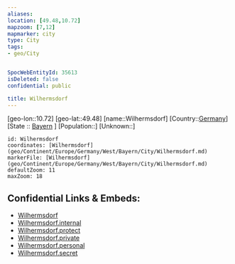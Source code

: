 ```yaml
---
aliases: 
location: [49.48,10.72]
mapzoom: [7,12] 
mapmarker: city 
type: City
tags:
- geo/City


SpocWebEntityId: 35613
isDeleted: false
confidential: public

title: Wilhermsdorf
---
```

[geo-lon::10.72]
[geo-lat::49.48]
[name::Wilhermsdorf]
[Country::[Germany](geo/Continent/Europe/Germany.md)]
[State :: [Bayern](geo/Continent/Europe/Germany/West/Bayern.md) ]
[Population::]
[Unknown::]


```leaflet
id: Wilhermsdorf
coordinates: [Wilhermsdorf](geo/Continent/Europe/Germany/West/Bayern/City/Wilhermsdorf.md)
markerFile: [Wilhermsdorf](geo/Continent/Europe/Germany/West/Bayern/City/Wilhermsdorf.md)
defaultZoom: 11 
maxZoom: 18
```


## Confidential Links & Embeds: 
- [Wilhermsdorf](../../../../../../../../_public/geo/Continent/Europe/Germany/West/Bayern/City/Wilhermsdorf.md) 
- [Wilhermsdorf.internal](../../../../../../../../_internal/geo/Continent/Europe/Germany/West/Bayern/City/Wilhermsdorf.internal.md) 
- [Wilhermsdorf.protect](../../../../../../../../_protect/geo/Continent/Europe/Germany/West/Bayern/City/Wilhermsdorf.protect.md) 
- [Wilhermsdorf.private](../../../../../../../../_private/geo/Continent/Europe/Germany/West/Bayern/City/Wilhermsdorf.private.md) 
- [Wilhermsdorf.personal](../../../../../../../../_personal/geo/Continent/Europe/Germany/West/Bayern/City/Wilhermsdorf.personal.md) 
- [Wilhermsdorf.secret](../../../../../../../../_secret/geo/Continent/Europe/Germany/West/Bayern/City/Wilhermsdorf.secret.md) 
